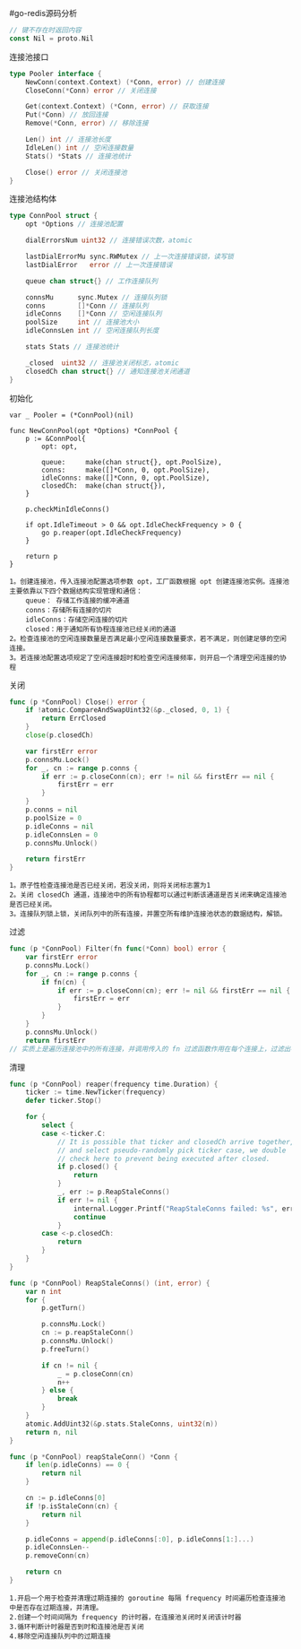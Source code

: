 #go-redis源码分析

```go
// 键不存在时返回内容
const Nil = proto.Nil
```

连接池接口
```go
type Pooler interface {
    NewConn(context.Context) (*Conn, error) // 创建连接
    CloseConn(*Conn) error // 关闭连接

    Get(context.Context) (*Conn, error) // 获取连接
    Put(*Conn) // 放回连接
    Remove(*Conn, error) // 移除连接

    Len() int // 连接池长度
    IdleLen() int // 空闲连接数量
    Stats() *Stats // 连接池统计

    Close() error // 关闭连接池
}
```
连接池结构体
```go
type ConnPool struct {
    opt *Options // 连接池配置

    dialErrorsNum uint32 // 连接错误次数，atomic

    lastDialErrorMu sync.RWMutex // 上一次连接错误锁，读写锁
    lastDialError   error // 上一次连接错误

    queue chan struct{} // 工作连接队列

    connsMu      sync.Mutex // 连接队列锁
    conns        []*Conn // 连接队列
    idleConns    []*Conn // 空闲连接队列
    poolSize     int // 连接池大小
    idleConnsLen int // 空闲连接队列长度

    stats Stats // 连接池统计

    _closed  uint32 // 连接池关闭标志，atomic
    closedCh chan struct{} // 通知连接池关闭通道
}
```
初始化
```
var _ Pooler = (*ConnPool)(nil)

func NewConnPool(opt *Options) *ConnPool {
    p := &ConnPool{
        opt: opt,

        queue:     make(chan struct{}, opt.PoolSize),
        conns:     make([]*Conn, 0, opt.PoolSize),
        idleConns: make([]*Conn, 0, opt.PoolSize),
        closedCh:  make(chan struct{}),
    }

    p.checkMinIdleConns()

    if opt.IdleTimeout > 0 && opt.IdleCheckFrequency > 0 {
        go p.reaper(opt.IdleCheckFrequency)
    }

    return p
}
```
    1。创建连接池，传入连接池配置选项参数 opt，工厂函数根据 opt 创建连接池实例。连接池主要依靠以下四个数据结构实现管理和通信：
        queue： 存储工作连接的缓冲通道
        conns：存储所有连接的切片
        idleConns：存储空闲连接的切片
        closed：用于通知所有协程连接池已经关闭的通道
    2。检查连接池的空闲连接数量是否满足最小空闲连接数量要求，若不满足，则创建足够的空闲连接。
    3。若连接池配置选项规定了空闲连接超时和检查空闲连接频率，则开启一个清理空闲连接的协程
    
关闭
```go
func (p *ConnPool) Close() error {
    if !atomic.CompareAndSwapUint32(&p._closed, 0, 1) {
        return ErrClosed
    }
    close(p.closedCh)

    var firstErr error
    p.connsMu.Lock()
    for _, cn := range p.conns {
        if err := p.closeConn(cn); err != nil && firstErr == nil {
            firstErr = err
        }
    }
    p.conns = nil
    p.poolSize = 0
    p.idleConns = nil
    p.idleConnsLen = 0
    p.connsMu.Unlock()

    return firstErr
}
```
    1。原子性检查连接池是否已经关闭，若没关闭，则将关闭标志置为1
    2。关闭 closedCh 通道，连接池中的所有协程都可以通过判断该通道是否关闭来确定连接池是否已经关闭。
    3。连接队列锁上锁，关闭队列中的所有连接，并置空所有维护连接池状态的数据结构，解锁。
    
过滤
```go
func (p *ConnPool) Filter(fn func(*Conn) bool) error {
    var firstErr error
    p.connsMu.Lock()
    for _, cn := range p.conns {
        if fn(cn) {
            if err := p.closeConn(cn); err != nil && firstErr == nil {
                firstErr = err
            }
        }
    }
    p.connsMu.Unlock()
    return firstErr
// 实质上是遍历连接池中的所有连接，并调用传入的 fn 过滤函数作用在每个连接上，过滤出符合业务要求的连接。
```
清理
```go
func (p *ConnPool) reaper(frequency time.Duration) {
    ticker := time.NewTicker(frequency)
    defer ticker.Stop()

    for {
        select {
        case <-ticker.C:
            // It is possible that ticker and closedCh arrive together,
            // and select pseudo-randomly pick ticker case, we double
            // check here to prevent being executed after closed.
            if p.closed() {
                return
            }
            _, err := p.ReapStaleConns()
            if err != nil {
                internal.Logger.Printf("ReapStaleConns failed: %s", err)
                continue
            }
        case <-p.closedCh:
            return
        }
    }
}

func (p *ConnPool) ReapStaleConns() (int, error) {
    var n int
    for {
        p.getTurn()

        p.connsMu.Lock()
        cn := p.reapStaleConn()
        p.connsMu.Unlock()
        p.freeTurn()

        if cn != nil {
            _ = p.closeConn(cn)
            n++
        } else {
            break
        }
    }
    atomic.AddUint32(&p.stats.StaleConns, uint32(n))
    return n, nil
}

func (p *ConnPool) reapStaleConn() *Conn {
    if len(p.idleConns) == 0 {
        return nil
    }

    cn := p.idleConns[0]
    if !p.isStaleConn(cn) {
        return nil
    }

    p.idleConns = append(p.idleConns[:0], p.idleConns[1:]...)
    p.idleConnsLen--
    p.removeConn(cn)

    return cn
}
```

    1.开启一个用于检查并清理过期连接的 goroutine 每隔 frequency 时间遍历检查连接池中是否存在过期连接，并清理。
    2.创建一个时间间隔为 frequency 的计时器，在连接池关闭时关闭该计时器
    3.循环判断计时器是否到时和连接池是否关闭
    4.移除空闲连接队列中的过期连接